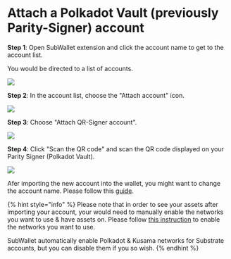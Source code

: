 # Attach a Polkadot Vault (previously Parity-Signer) account

**Step 1**: Open SubWallet extension and click the account name to get to the account list.

You would be directed to a list of accounts.

![](<../../.gitbook/assets/image (42) (1) (1).png>)

**Step 2**: In the account list, choose the "Attach account" icon.

![](<../../.gitbook/assets/image (69) (1) (1).png>)

**Step 3**: Choose "Attach QR-Signer account".

![](<../../.gitbook/assets/image (30) (1) (1).png>)

**Step 4**: Click "Scan the QR code" and scan the QR code displayed on your Parity Signer (Polkadot Vault).

![](<../../.gitbook/assets/image (25) (1) (1).png>)

Afer importing the new account into the wallet, you might want to change the account name. Please follow this [guide](switch-between-accounts-and-change-account-name.md).

{% hint style="info" %}
Please note that in order to see your assets after importing your account, your would need to manually enable the networks you want to use & have assets on. Please follow [this instruction](../customize-your-blockchains.md) to enable the networks you want to use.

SubWallet automatically enable Polkadot & Kusama networks for Substrate accounts, but you can disable them if you so wish.&#x20;
{% endhint %}
